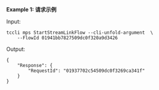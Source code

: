 **Example 1: 请求示例**



Input: 

```
tccli mps StartStreamLinkFlow --cli-unfold-argument  \
    --FlowId 01941bb7827509dc0f320a9d3426
```

Output: 
```
{
    "Response": {
        "RequestId": "01937702c54509dc0f3269ca341f"
    }
}
```

